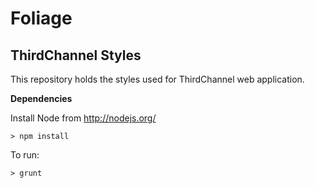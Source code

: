 # Foliage

## ThirdChannel Styles

This repository holds the styles used for ThirdChannel web application.

**Dependencies**

Install Node from http://nodejs.org/

```
> npm install
```


To run: 

```
> grunt
```